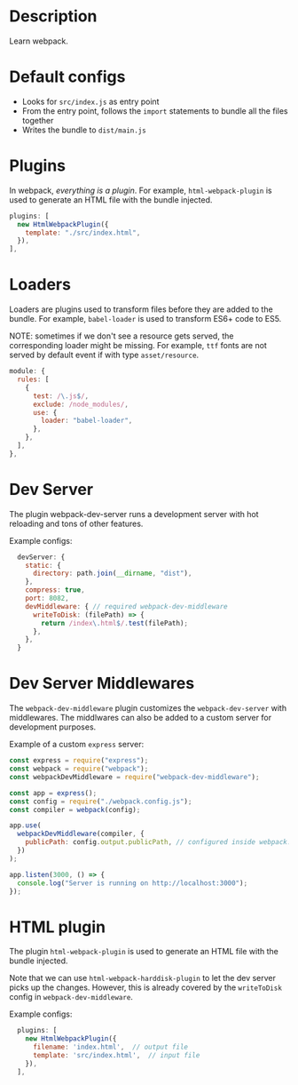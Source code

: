 # Description

Learn webpack.

# Default configs

- Looks for `src/index.js` as entry point
- From the entry point, follows the `import` statements to bundle all the files together
- Writes the bundle to `dist/main.js`

# Plugins

In webpack, _everything is a plugin_.
For example, `html-webpack-plugin` is used to generate an HTML file with the bundle injected.

```javascript
plugins: [
  new HtmlWebpackPlugin({
    template: "./src/index.html",
  }),
],
```

# Loaders

Loaders are plugins used to transform files before they are added to the bundle.
For example, `babel-loader` is used to transform ES6+ code to ES5.

NOTE: sometimes if we don't see a resource gets served, the corresponding loader might be missing.
For example, `ttf` fonts are not served by default event if with type `asset/resource`.

```javascript
module: {
  rules: [
    {
      test: /\.js$/,
      exclude: /node_modules/,
      use: {
        loader: "babel-loader",
      },
    },
  ],
},
```

# Dev Server

The plugin webpack-dev-server runs a development server with hot reloading and tons of other features.

Example configs:

```javascript
  devServer: {
    static: {
      directory: path.join(__dirname, "dist"),
    },
    compress: true,
    port: 8082,
    devMiddleware: { // required webpack-dev-middleware
      writeToDisk: (filePath) => {
        return /index\.html$/.test(filePath);
      },
    },
  }
```

# Dev Server Middlewares

The `webpack-dev-middleware` plugin customizes the `webpack-dev-server` with middlewares.
The middlwares can also be added to a custom server for development purposes.

Example of a custom `express` server:

```javascript
const express = require("express");
const webpack = require("webpack");
const webpackDevMiddleware = require("webpack-dev-middleware");

const app = express();
const config = require("./webpack.config.js");
const compiler = webpack(config);

app.use(
  webpackDevMiddleware(compiler, {
    publicPath: config.output.publicPath, // configured inside webpack.config.js
  })
);

app.listen(3000, () => {
  console.log("Server is running on http://localhost:3000");
});
```

# HTML plugin

The plugin `html-webpack-plugin` is used to generate an HTML file with the bundle injected.

Note that we can use `html-webpack-harddisk-plugin` to let the dev server picks up the changes.
However, this is already covered by the `writeToDisk` config in `webpack-dev-middleware`.

Example configs:

```javascript
  plugins: [
    new HtmlWebpackPlugin({
      filename: 'index.html',  // output file
      template: 'src/index.html',  // input file
    }),
  ],
```
